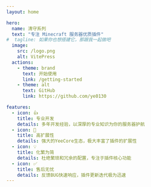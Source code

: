 ```yaml
---
layout: home

hero:
  name: 清守系列
  text: "专注 Minecraft 服务器优质插件"
#  tagline: 如果你也想搭建它，那跟我一起做吧
  image:
    src: /logo.png
    alt: VitePress
  actions:
    - theme: brand
      text: 开始使用
      link: /getting-started
    - theme: alt
      text: GitHub
      link: https://github.com/ye0130

features:
  - icon: 👍️
    title: 专业开发
    details: 多年开发经验，以深厚的专业知识为你的服务器护航
  - icon: 🚀
    title: 高扩展性
    details: 强大的YeeCore生态，极大丰富了插件的扩展性
  - icon: 💡
    title: 化繁为简
    details: 杜绝繁琐和冗余的配置，专注于插件核心功能
  - icon: ✅
    title: 售后无忧
    details: 反馈BUG快速响应，插件更新迭代极为迅速
---
```


<HomeUnderline />

<confetti />

<busuanzi />

